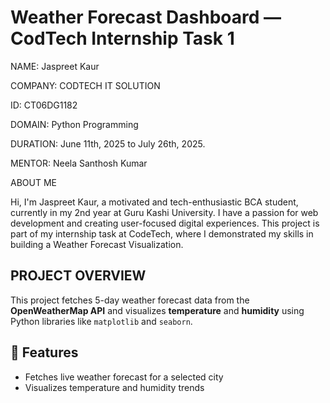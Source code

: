 #  Weather Forecast Dashboard — CodTech Internship Task 1
NAME: Jaspreet Kaur

COMPANY: CODTECH IT SOLUTION

ID: CT06DG1182

DOMAIN: Python Programming

DURATION: June 11th, 2025 to July 26th, 2025.

MENTOR: Neela Santhosh Kumar

ABOUT ME

Hi, I'm Jaspreet Kaur, a motivated and tech-enthusiastic BCA student, currently in my 2nd year at Guru Kashi University. I have a passion for web development and creating user-focused digital experiences. This project is part of my internship task at CodeTech, where I demonstrated my skills in building a Weather Forecast Visualization.

## PROJECT OVERVIEW
This project fetches 5-day weather forecast data from the **OpenWeatherMap API** and visualizes **temperature** and **humidity** using Python libraries like `matplotlib` and `seaborn`.

## 🔧 Features
- Fetches live weather forecast for a selected city
- Visualizes temperature and humidity trends


